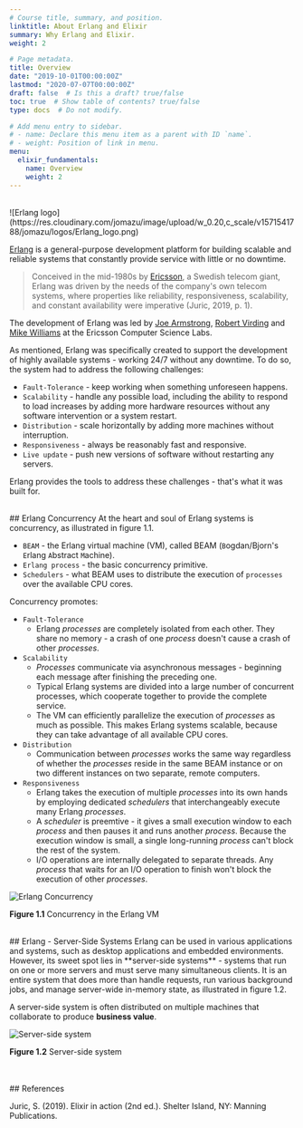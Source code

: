 ```yaml
---
# Course title, summary, and position.
linktitle: About Erlang and Elixir
summary: Why Erlang and Elixir.
weight: 2

# Page metadata.
title: Overview
date: "2019-10-01T00:00:00Z"
lastmod: "2020-07-07T00:00:00Z"
draft: false  # Is this a draft? true/false
toc: true  # Show table of contents? true/false
type: docs  # Do not modify.

# Add menu entry to sidebar.
# - name: Declare this menu item as a parent with ID `name`.
# - weight: Position of link in menu.
menu:
  elixir_fundamentals:
    name: Overview
    weight: 2
---
```


<br>
![Erlang logo](https://res.cloudinary.com/jomazu/image/upload/w_0.20,c_scale/v1571541788/jomazu/logos/Erlang_logo.png)

[Erlang](https://www.erlang.org/) is a general-purpose development platform for building scalable and reliable systems that constantly provide service with little or no downtime.

>Conceived in the mid-1980s by [Ericsson](https://www.ericsson.com/en/news/2018/5/erlang-celebrates-20-years-as-open-source), a Swedish telecom giant, Erlang was driven by the needs of the company's own telecom systems, where properties like reliability, responsiveness, scalability, and constant availability were imperative (Juric, 2019, p. 1). 

The development of Erlang was led by [Joe Armstrong](https://en.wikipedia.org/wiki/Joe_Armstrong_(programmer)), [Robert Virding](https://codesync.global/speaker/robert-virding/) and [Mike Williams](https://codesync.global/speaker/mike-williams/) at the Ericsson Computer Science Labs.

As mentioned, Erlang was specifically created to support the development of highly available systems - working 24/7 without any downtime. To do so, the system had to address the following challenges:

- `Fault-Tolerance` - keep working when something unforeseen happens.
- `Scalability` - handle any possible load, including the ability to respond to load increases by adding more hardware resources without any software intervention or a system restart.
- `Distribution` - scale horizontally by adding more machines without interruption.
- `Responsiveness` - always be reasonably fast and responsive.
- `Live update` - push new versions of software without restarting any servers.

Erlang provides the tools to address these challenges - that's what it was built for. 

<br>
## Erlang Concurrency
At the heart and soul of Erlang systems is concurrency, as illustrated in figure 1.1.

- `BEAM` - the Erlang virtual machine (VM), called BEAM (`B`ogdan/Bjorn's `E`rlang `A`bstract `M`achine).
- `Erlang process` - the basic concurrency primitive.
- `Schedulers` - what BEAM uses to distribute the execution of `processes` over the available CPU cores.

Concurrency promotes:

- `Fault-Tolerance`
  - Erlang *processes* are completely isolated from each other. They share no memory - a crash of one *process* doesn't cause a crash of other *processes*.
- `Scalability`
  - *Processes* communicate via asynchronous messages - beginning each message after finishing the preceding one.
  - Typical Erlang systems are divided into a large number of concurrent processes, which cooperate together to provide the complete service.
  - The VM can efficiently parallelize the execution of *processes* as much as possible. This makes Erlang systems scalable, because they can take advantage of all available CPU cores.
- `Distribution`
  - Communication between *processes* works the same way regardless of whether the *processes* reside in the same BEAM instance or on two different instances on two separate, remote computers.
- `Responsiveness`
  - Erlang takes the execution of multiple *processes* into its own hands by employing dedicated *schedulers* that interchangeably execute many Erlang *processes*.
  - A *scheduler* is preemtive - it gives a small execution window to each *process* and then pauses it and runs another *process*. Because the execution window is small, a single long-running *process* can't block the rest of the system.
  - I/O operations are internally delegated to separate threads. Any *process* that waits for an I/O operation to finish won't block the execution of other *processes*.

![Erlang Concurrency](https://res.cloudinary.com/jomazu/image/upload/w_0.30,c_scale/v1570048600/jomazu/BEAM_concurrency.png)

**Figure 1.1** Concurrency in the Erlang VM
  
<br>
## Erlang - Server-Side Systems
Erlang can be used in various applications and systems, such as desktop applications and embedded environments. However, its sweet spot lies in **server-side systems** - systems that run on one or more servers and must serve many simultaneous clients. It is an entire system that does more than handle requests, run various background jobs, and manage server-wide in-memory state, as illustrated in figure 1.2.

A server-side system is often distributed on multiple machines that collaborate to produce **business value**.

![Server-side system](https://res.cloudinary.com/jomazu/image/upload/w_0.30,c_scale/v1570048607/jomazu/Erlang_server-side_system.png)

**Figure 1.2** Server-side system

<br>



<br>
## References

Juric, S. (2019). Elixir in action (2nd ed.). Shelter Island, NY: Manning Publications.
